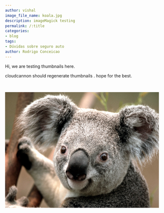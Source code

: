 ```yaml
---
author: vishal
image_file_name: koala.jpg
description: imageMagick testing
permalink: /:title
categories:
- blog
tags:
- Dúvidas sobre seguro auto
author: Rodrigo Conceicao
---
```


Hi, we are testing thumbnails here.

cloudcannon should regenerate thumbnails . hope for the best. 

 

![](/uploads/koala.jpg)